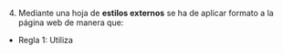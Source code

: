 4. Mediante una hoja de **estilos externos** se ha de aplicar formato a la página web de manera que:

- Regla 1: Utiliza